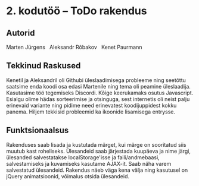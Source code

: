# 2. kodutöö – ToDo rakendus


<h2>Autorid</h2>
Marten Jürgens
&nbsp;
Aleksandr Rõbakov
&nbsp;
Kenet Paurmann

<h2>Tekkinud Raskused</h2>
Kenetil ja Aleksandril oli Githubi üleslaadimisega probleeme ning seetõttu saatsime enda koodi osa edasi Martenile ning tema oli peamine üleslaadija. Kasutasime töö tegemiseks Discordi. 
Kõige keerukamaks osutus Javascript. Esialgu olime hädas sorteerimise ja otsinguga, sest internetis oli neist palju erinevaid variante ning pidime need erinevatest koodijuppidest kokku panema. Hiljem tekkisid probleemid ka ikoonide lisamisega entrysse.

<h2>Funktsionaalsus</h2>
Rakenduses saab lisada ja kustutada märget, kui märge on sooritatud siis muutub kast roheliseks. Ülesandeid saab järjestada kuupäeva ja nime järgi, ülesanded salvestatakse localStorage'isse ja faili/andmebaasi, salvestamiseks ja kuvamiseks kasutame AJAX-it. Saab näha varem salvestatud ülesandeid. Rakendus näeb väga kena välja ning kasutusel on jQuery animatsioonid, võimalus otsida ülesandeid.
